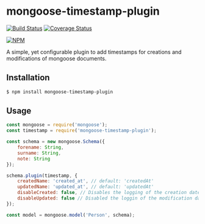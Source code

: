 # mongoose-timestamp-plugin
[![Build Status](https://travis-ci.org/hendrichbenjamin/mongoose-timestamp-plugin.svg?branch=master)](https://travis-ci.org/hendrichbenjamin/mongoose-timestamp-plugin)
[![Coverage Status](https://coveralls.io/repos/github/hendrichbenjamin/mongoose-timestamp-plugin/badge.svg?branch=master)](https://coveralls.io/github/hendrichbenjamin/mongoose-timestamp-plugin?branch=master)

[![NPM](https://nodei.co/npm/mongoose-timestamp-plugin.png)](https://nodei.co/npm/mongoose-timestamp-plugin/)

A simple, yet configurable plugin to add timestamps for creations and modifications of mongoose documents.

## Installation
```bash
$ npm install mongoose-timestamp-plugin
```

## Usage
```js
const mongoose = require('mongoose');
const timestamp = require('mongoose-timestamp-plugin');

const schema = new mongoose.Schema({
	forename: String,
	surname: String,
	note: String
});

schema.plugin(timestamp, {
	createdName: 'created_at', // default: 'createdAt'
	updatedName: 'updated_at', // default: 'updatedAt'
	disableCreated: false, // Disables the logging of the creation date
	disableUpdated: false // Disabled the loggin of the modification date
});

const model = mongoose.model('Person', schema);
```

